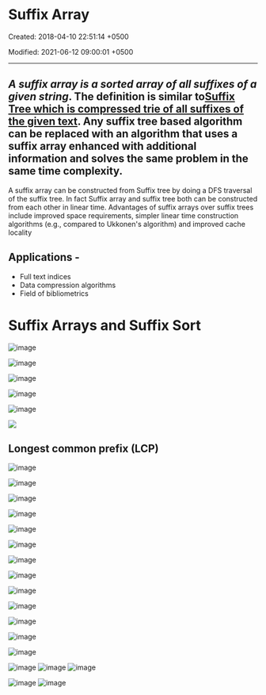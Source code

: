 # Suffix Array

Created: 2018-04-10 22:51:14 +0500

Modified: 2021-06-12 09:00:01 +0500

---

## *A suffix array is a sorted array of all suffixes of a given string*. The definition is similar to[Suffix Tree which is compressed trie of all suffixes of the given text](https://www.geeksforgeeks.org/pattern-searching-set-8-suffix-tree-introduction/). Any suffix tree based algorithm can be replaced with an algorithm that uses a suffix array enhanced with additional information and solves the same problem in the same time complexity.
A suffix array can be constructed from Suffix tree by doing a DFS traversal of the suffix tree. In fact Suffix array and suffix tree both can be constructed from each other in linear time.
Advantages of suffix arrays over suffix trees include improved space requirements, simpler linear time construction algorithms (e.g., compared to Ukkonen's algorithm) and improved cache locality
## Applications -
-   Full text indices
-   Data compression algorithms
-   Field of bibliometrics
# Suffix Arrays and Suffix Sort

![image](media/Suffix-Array-image1.png)

![image](media/Suffix-Array-image2.png)

![image](media/Suffix-Array-image3.png)

![image](media/Suffix-Array-image4.png)

![image](media/Suffix-Array-image5.png)

![](media/Suffix-Array-image6.png)
## Longest common prefix (LCP)

![image](media/Suffix-Array-image7.png)

![image](media/Suffix-Array-image8.png)

![image](media/Suffix-Array-image9.png)

![image](media/Suffix-Array-image10.png)

![image](media/Suffix-Array-image11.png)

![image](media/Suffix-Array-image12.png)

![image](media/Suffix-Array-image13.png)

![image](media/Suffix-Array-image14.png)

![image](media/Suffix-Array-image15.png)

![image](media/Suffix-Array-image16.png)

![image](media/Suffix-Array-image17.png)

![image](media/Suffix-Array-image18.png)

![image](media/Suffix-Array-image19.png)

![image](media/Suffix-Array-image20.png)
![image](media/Suffix-Array-image21.png)
![image](media/Suffix-Array-image22.png)

![image](media/Suffix-Array-image23.png)
![image](media/Suffix-Array-image24.png)
